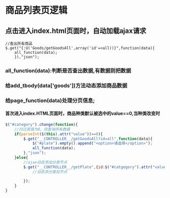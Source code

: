 # 商品列表页逻辑
## 点击进入index.html页面时，自动加载ajax请求

```
//查出所有商品
$.get("{:U('Goods/getGoodsAll',array('id'=>all))}",function(data){
    all_function(data);
    }),"json");
```
### all_function(data):判断是否查出数据,有数据则把数据
### 给add_tbody(data['goods'])方法动态添加商品数据
### 给page_function(data)处理分页信息;

#### 首次进入index.HTML页面时，商品种类默认被选中的value==0,当种类改变时
```javascript
$("#category").change(function){
    //付过其值为0，则查询所有数据
    if(parseInt($(this).attr("value"))==0){
        $.get("__CONTROLLER__/getGoodsAll?id=all",function(data){
            $("#plate").empty().append("<option>请选择</option>");
            all_function(data);
        },"json");
    }else{
        //ajax动态添加分类节点
        $.get("__CONTROLLER__/getPlate",{id:$("#catgegory").attr("value")},function(data){
            //动态添分类加节点
            
        });
    }
}

```
